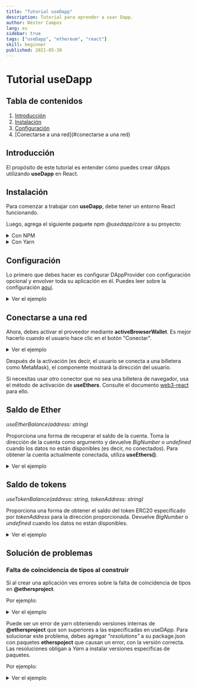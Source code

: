 ```yaml
---
title: "Tutorial useDapp"
description: Tutorial para aprender a usar Dapp.
author: Néstor Campos
lang: es
sidebar: true
tags: ["useDapp", "ethereum", "react"]
skill: beginner
published: 2021-05-30
---
```


# Tutorial useDapp


## Tabla de contenidos
1. [Introducción](#introduccion)
2. [Instalación](#instalacion)
3. [Configuración](#configuracion)
4. [Conectarse a una red](#conectarse a una red)

## Introducción

El propósito de este tutorial es entender cómo puedes crear dApps utilizando **useDapp** en React.

## Instalación

Para comenzar a trabajar con **useDapp**, debe tener un entorno React funcionando.

Luego, agrega el siguiente paquete npm *@usedapp/core* a su proyecto:

<details>
  <summary>Con NPM</summary>
  
  ```sh
  npm install @usedapp/core
  ```
</details>

<details>
  <summary>Con Yarn</summary>
  
  ```sh
  yarn add @usedapp/core
  ```
</details>

## Configuración

Lo primero que debes hacer es configurar DAppProvider con configuración opcional y envolver toda su aplicación en él. Puedes leer sobre la configuración [aquí](https://usedapp.readthedocs.io/en/latest/core.html#config).


<details>
  <summary>Ver el ejemplo</summary>
  
  ```javascript
  <DAppProvider>
    <App /> {/* Contener tu aplicación con el DAppProvider */}
  </DAppProvider>
  ```
</details>


## Conectarse a una red

Ahora, debes activar el proveedor mediante **activeBrowserWallet**. Es mejor hacerlo cuando el usuario hace clic en el botón "Conectar".

<details>
  <summary>Ver el ejemplo</summary>
  
  ```javascript
  export function App() {
    const { activateBrowserWallet, account } = useEthers()
    return (
      <div>
        <div>
          <button onClick={() => activateBrowserWallet()}>Connect</button>
        </div>
        {account && <p>Account: {account}</p>}
      </div>
    )
  }
  ```
</details>

Después de la activación (es decir, el usuario se conecta a una billetera como MetaMask), el componente mostrará la dirección del usuario.

Si necesitas usar otro conector que no sea una billetera de navegador, usa el método de activación de **useEthers**. Consulte el documento [web3-react](https://github.com/NoahZinsmeister/web3-react/tree/v6/docs#overview) para ello.

## Saldo de Ether

*useEtherBalance(address: string)*

Proporciona una forma de recuperar el saldo de la cuenta. Toma la dirección de la cuenta como argumento y devuelve *BigNumber* o *undefined* cuando los datos no están disponibles (es decir, no conectados). Para obtener la cuenta actualmente conectada, utiliza **useEthers()**.


<details>
  <summary>Ver el ejemplo</summary>
  
  ```javascript
  import { formatEther } from '@ethersproject/units'

  export function EtherBalance() {
    const { account } = useEthers()
    const etherBalance = useEtherBalance(account)

    return (
      <div>
        {etherBalance && <p>Balance: {formatEther(etherBalance)}</p>}
      </div>
    )
  }
  ```
</details>

## Saldo de tokens

*useTokenBalance(address: string, tokenAddress: string)*

Proporciona una forma de obtener el saldo del token ERC20 especificado por *tokenAddress* para la dirección proporcionada. Devuelve *BigNumber* o *undefined* cuando los datos no están disponibles.

<details>
  <summary>Ver el ejemplo</summary>
  
  ```javascript
  import { formatUnits } from '@ethersproject/units'

  const DAI = '0x6b175474e89094c44da98b954eedeac495271d0f'

  export function TokenBalance() {
    const { account } = useEthers()
    const tokenBalance = useTokenBalance(DAI, account)

    return (
      <div>
        {tokenBalance && <p>Balance: {formatUnits(tokenBalance, 18)}</p>}
      </div>
    )
  }
  ```
</details>

## Solución de problemas

### Falta de coincidencia de tipos al construir
Si al crear una aplicación ves errores sobre la falta de coincidencia de tipos en **@ethersproject**.

Por ejemplo:

<details>
  <summary>Ver el ejemplo</summary>
  
  ```console
  $ yarn build
    yarn run v1.22.10
    $ tsc --noEmit && rimraf build && webpack --mode production --progress
    src/components/Transactions/Forms.tsx:12:52 - error TS2345: Argument of type 'Interface' is not assignable to parameter of type 'ContractInterface'.
      Property 'getError' is missing in type 'import("github.com/ethworks/usedapp/packages/example/node_modules/@ethersproject/abi/lib/interface").Interface' but required in type 'import("github.com/ethworks/usedapp/packages/example/node_modules/@ethersproject/contracts/node_modules/@ethersproject/abi/lib/interface").Interface'.

    12 const contract = new Contract(wethContractAddress, wethInterface)
                                                          ~~~~~~~~~~~~~

      node_modules/@ethersproject/contracts/node_modules/@ethersproject/abi/lib/interface.d.ts:53:5
        53     getError(nameOrSignatureOrSighash: string): ErrorFragment;
              ~~~~~~~~
        'getError' is declared here.


    Found 1 error.

    error Command failed with exit code 2.
    info Visit https://yarnpkg.com/en/docs/cli/run for documentation about this command.
  ```
</details>

Puede ser un error de yarn obteniendo versiones internas de **@ethersproject** que son superiores a las especificadas en useDApp. Para solucionar este problema, debes agregar *"resolutions"* a su package.json con paquetes **etherspoject** que causan un error, con la versión correcta. Las resoluciones obligan a *Yarn* a instalar versiones específicas de paquetes.

Por ejemplo:

<details>
  <summary>Ver el ejemplo</summary>
  
  ```javascript
  "resolutions": {
      "@ethersproject/abi": "5.2.0",
      "@ethersproject/contracts": "5.2.0"
    }
  ```
</details>



